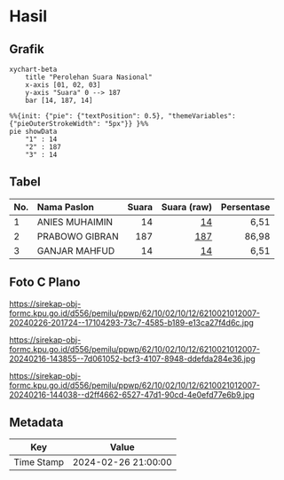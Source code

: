 # Hasil

## Grafik

```mermaid
xychart-beta
    title "Perolehan Suara Nasional"
    x-axis [01, 02, 03]
    y-axis "Suara" 0 --> 187
    bar [14, 187, 14]
```

```mermaid
%%{init: {"pie": {"textPosition": 0.5}, "themeVariables": {"pieOuterStrokeWidth": "5px"}} }%%
pie showData
    "1" : 14
    "2" : 187
    "3" : 14
```

## Tabel

| No. | Nama Paslon    | Suara | Suara (raw) | Persentase |
|:--- |:-------------- | -----:| -----------:| ----------:|
| 1   | ANIES MUHAIMIN | 14    | [14][p-1]   | 6,51       |
| 2   | PRABOWO GIBRAN | 187   | [187][p-2]  | 86,98      |
| 3   | GANJAR MAHFUD  | 14    | [14][p-3]   | 6,51       |


[p-1]: https://github.com/gigit-pemilu/pemilu-2024/blob/main/pilpres/hitung-suara/sub/62-kalimantan-tengah/sub/10-gunung-mas/sub/02-kurun/sub/1012-kurun/sub/007-tps/sub/paslon-1.txt
[p-2]: https://github.com/gigit-pemilu/pemilu-2024/blob/main/pilpres/hitung-suara/sub/62-kalimantan-tengah/sub/10-gunung-mas/sub/02-kurun/sub/1012-kurun/sub/007-tps/sub/paslon-2.txt
[p-3]: https://github.com/gigit-pemilu/pemilu-2024/blob/main/pilpres/hitung-suara/sub/62-kalimantan-tengah/sub/10-gunung-mas/sub/02-kurun/sub/1012-kurun/sub/007-tps/sub/paslon-3.txt

## Foto C Plano

https://sirekap-obj-formc.kpu.go.id/d556/pemilu/ppwp/62/10/02/10/12/6210021012007-20240226-201724--17104293-73c7-4585-b189-e13ca27f4d6c.jpg

https://sirekap-obj-formc.kpu.go.id/d556/pemilu/ppwp/62/10/02/10/12/6210021012007-20240216-143855--7d061052-bcf3-4107-8948-ddefda284e36.jpg

https://sirekap-obj-formc.kpu.go.id/d556/pemilu/ppwp/62/10/02/10/12/6210021012007-20240216-144038--d2ff4662-6527-47d1-90cd-4e0efd77e6b9.jpg


## Metadata

| Key        | Value               |
| ---------- | ------------------- |
| Time Stamp | 2024-02-26 21:00:00 |



